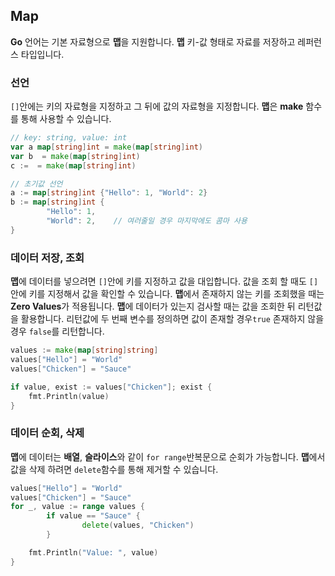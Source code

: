 ## Map
**Go** 언어는 기본 자료형으로 **맵**을 지원합니다. **맵** 키-값 형태로 자료를 저장하고 레퍼런스 타입입니다.

### 선언
`[]`안에는 키의 자료형을 지정하고 그 뒤에 값의 자료형을 지정합니다. **맵**은 **make** 함수를 통해 사용할 수 있습니다. 
```Go
// key: string, value: int
var a map[string]int = make(map[string]int)
var b  = make(map[string]int)
c :=  = make(map[string]int)

// 초기값 선언
a := map[string]int {"Hello": 1, "World": 2}
b := map[string]int {
        "Hello": 1,    
        "World": 2,    // 여러줄일 경우 마지막에도 콤마 사용
}
```

### 데이터 저장, 조회
**맵**에 데이터를 넣으려면 `[]`안에 키를 지정하고 값을 대입합니다. 값을 조회 할 때도 `[]` 안에 키를 지정해서 값을 확인할 수 있습니다. **맵**에서 존재하지 않는 키를 조회했을 때는 **Zero Values**가 적용됩니다. **맵**에 데이터가 있는지 검사할 때는 값을 조회한 뒤 리턴값을 활용합니다. 리턴값에 두 번째 변수를 정의하면 값이 존재할 경우`true` 존재하지 않을 경우 `false`를 리턴합니다.

```Go
values := make(map[string]string]
values["Hello"] = "World"
values["Chicken"] = "Sauce"

if value, exist := values["Chicken"]; exist {
	fmt.Println(value)
}
```

### 데이터 순회, 삭제
**맵**에 데이터는 **배열**, **슬라이스**와 같이 `for range`반복문으로 순회가 가능합니다. **맵**에서 값을 삭제 하려면 `delete`함수를 통해 제거할 수 있습니다.
```Go
values["Hello"] = "World"
values["Chicken"] = "Sauce"
for _, value := range values {
        if value == "Sauce" {
                delete(values, "Chicken")
        }

	fmt.Println("Value: ", value)
}
```
